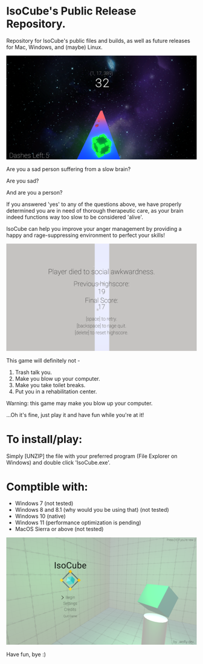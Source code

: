 # IsoCube's Public Release Repository.
Repository for IsoCube's public files and builds, as well as future releases for Mac, Windows, and (maybe) Linux.

![IsoCubeGameplay1](https://github.com/woflydev/IsoCube-Public/blob/main/IsoCube%20ReadMe%20Files/new%20gameplay%201.PNG?raw=true)

Are you a sad person suffering from a slow brain? 

Are you sad?

And are you a person?

If you answered 'yes' to any of the questions above, we have properly determined you are in need of thorough therapeutic care, as your brain indeed functions way too slow to be considered 'alive'. 

IsoCube can help you improve your anger management by providing a happy and rage-suppressing environment to perfect your skills!

![IsoCubeDeathScreen1](https://github.com/woflydev/IsoCube-Public/blob/main/IsoCube%20ReadMe%20Files/death1.PNG?raw=true)

This game will definitely not -
1) Trash talk you.
2) Make you blow up your computer.
3) Make you take toilet breaks.
4) Put you in a rehabilitation center.

Warning: this game may make you blow up your computer. 

...Oh it's fine, just play it and have fun while you're at it!

# To install/play: 
Simply [UNZIP] the file with your preferred program (File Explorer on Windows) and double click 'IsoCube.exe'.

# Comptible with:
- Windows 7 (not tested)
- Windows 8 and 8.1 (why would you be using that) (not tested)
- Windows 10 (native)
- Windows 11 (performance optimization is pending)
- MacOS Sierra or above (not tested)

![IsoCubeTitleScreen1](https://github.com/woflydev/IsoCube-Public/blob/main/IsoCube%20ReadMe%20Files/title%20screen.PNG?raw=true)

Have fun, bye :)
